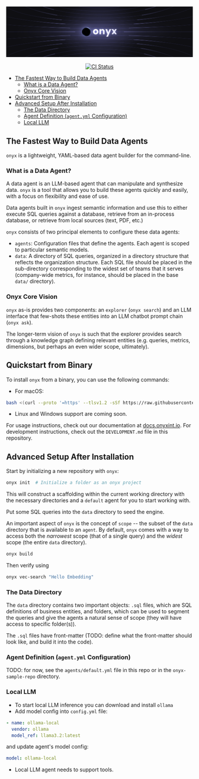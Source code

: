 <p align="center"><img src="docs/readme-banner.png"/></p>

<p align="center">
  <a href="https://github.com/onyx-hq/onyx/actions/workflows/ci.yaml">
    <img src="https://github.com/onyx-hq/onyx/actions/workflows/ci.yaml/badge.svg" alt="CI Status">
  </a>
</p>

- [The Fastest Way to Build Data Agents](#the-fastest-way-to-build-data-agents)
  - [What is a Data Agent?](#what-is-a-data-agent)
  - [Onyx Core Vision](#onyx-core-vision)
- [Quickstart from Binary](#quickstart-from-binary)
- [Advanced Setup After Installation](#advanced-setup-after-installation)
  - [The Data Directory](#the-data-directory)
  - [Agent Definition (`agent.yml` Configuration)](#agent-definition-agentyml-configuration)
  - [Local LLM](#local-llm)

## The Fastest Way to Build Data Agents

`onyx` is a lightweight, YAML-based data agent builder for the command-line.

### What is a Data Agent?

A data agent is an LLM-based agent that can manipulate and synthesize data. `onyx` is a tool that allows you to build these agents quickly and easily, with a focus on flexibility and ease of use.

Data agents built in `onyx` ingest semantic information and use this to either execute SQL queries against a database, retrieve from an in-process database, or retrieve from local sources (text, PDF, etc.)

`onyx` consists of two principal elements to configure these data agents:

- `agents`: Configuration files that define the agents. Each agent is scoped to particular semantic models.
- `data`: A directory of SQL queries, organized in a directory structure that reflects the organization structure. Each SQL file should be placed in the sub-directory corresponding to the widest set of teams that it serves (company-wide metrics, for instance, should be placed in the base `data/` directory).

### Onyx Core Vision

`onyx` as-is provides two components: an `explorer` (`onyx search`) and an LLM interface that few-shots these entities into an LLM chatbot prompt chain (`onyx ask`).

The longer-term vision of `onyx` is such that the explorer provides search through a knowledge graph defining relevant entities (e.g. queries, metrics, dimensions, but perhaps an even wider scope, ultimately).

## Quickstart from Binary

To install `onyx` from a binary, you can use the following commands:

- For macOS:

```bash
bash <(curl --proto '=https' --tlsv1.2 -sSf https://raw.githubusercontent.com/onyx-hq/onyx-public-releases/refs/heads/main/install_onyx.sh)
```

- Linux and Windows support are coming soon.

For usage instructions, check out our documentation at [docs.onyxint.io](https://docs.onyxint.ai).
For development instructions, check out the `DEVELOPMENT.md` file in this repository.

## Advanced Setup After Installation

Start by initializing a new repository with `onyx`:

```bash
onyx init  # Initialize a folder as an onyx project
```

This will construct a scaffolding within the current working directory with the necessary directories and a `default` agent for you to start working with.

Put some SQL queries into the `data` directory to seed the engine.

An important aspect of `onyx` is the concept of `scope` -- the subset of the `data` directory that is available to an `agent`. By default, `onyx` comes with a way to access both the _narrowest_ scope (that of a single query) and the _widest_ scope (the entire `data` directory).

```bash
onyx build
```

Then verify using

```bash
onyx vec-search "Hello Embedding"
```

### The Data Directory

The `data` directory contains two important objects: `.sql` files, which are SQL definitions of business entities, and folders, which can be used to segment the queries and give the agents a natural sense of scope (they will have access to specific folder(s)).

The `.sql` files have front-matter (TODO: define what the front-matter should look like, and build it into the code).

### Agent Definition (`agent.yml` Configuration)

TODO: for now, see the `agents/default.yml` file in this repo or in the `onyx-sample-repo` directory.

### Local LLM

- To start local LLM inference you can download and install `ollama`
- Add model config into `config.yml` file:

```yaml
- name: ollama-local
  vendor: ollama
  model_ref: llama3.2:latest
```

and update agent's model config:

```yaml
model: ollama-local
```

- Local LLM agent needs to support tools.
